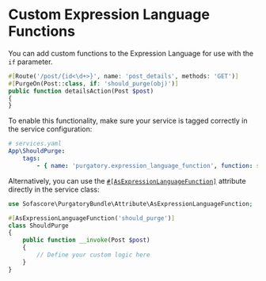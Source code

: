 # Custom Expression Language Functions

You can add custom functions to the Expression Language for use with the `if` parameter.

```php
#[Route('/post/{id<\d+>}', name: 'post_details', methods: 'GET')]
#[PurgeOn(Post::class, if: 'should_purge(obj)')]
public function detailsAction(Post $post)
{
}
```

To enable this functionality, make sure your service is tagged correctly in the service configuration:

```yaml
# services.yaml
App\ShouldPurge:
    tags:
        - { name: 'purgatory.expression_language_function', function: should_purge }
```

Alternatively, you can use the [`#[AsExpressionLanguageFunction]`][0] attribute directly in the service class:

```php
use Sofascore\PurgatoryBundle\Attribute\AsExpressionLanguageFunction;

#[AsExpressionLanguageFunction('should_purge')]
class ShouldPurge
{
    public function __invoke(Post $post)
    {
        // Define your custom logic here
    }
}
```

[0]: https://github.com/sofascore/purgatory-bundle/blob/1.x/src/Attribute/AsExpressionLanguageFunction.php

